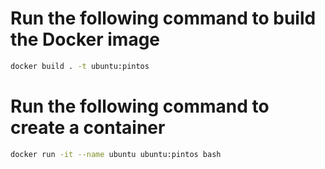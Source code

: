# Run the following command to build the Docker image
```bash 
docker build . -t ubuntu:pintos
```
# Run the following command to create a container 
```bash
docker run -it --name ubuntu ubuntu:pintos bash
```




